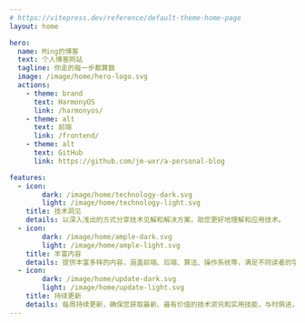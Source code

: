 ```yaml
---
# https://vitepress.dev/reference/default-theme-home-page
layout: home

hero:
  name: Ming的博客
  text: 个人博客网站
  tagline: 你走的每一步都算数
  image: /image/home/hero-logo.svg
  actions:
    - theme: brand
      text: HarmonyOS
      link: /harmonyos/
    - theme: alt
      text: 前端
      link: /frontend/
    - theme: alt
      text: GitHub
      link: https://github.com/jm-wxr/a-personal-blog

features:
  - icon: 
        dark: /image/home/technology-dark.svg
        light: /image/home/technology-light.svg
    title: 技术洞见
    details: 以深入浅出的方式分享技术见解和解决方案，助您更好地理解和应用技术。
  - icon:
        dark: /image/home/ample-dark.svg
        light: /image/home/ample-light.svg
    title: 丰富内容
    details: 提供丰富多样的内容，涵盖前端、后端、算法、操作系统等，满足不同读者的学习和探索需求。
  - icon:
        dark: /image/home/update-dark.svg
        light: /image/home/update-light.svg
    title: 持续更新
    details: 每周持续更新，确保您获取最新、最有价值的技术资讯和实用技能，与时俱进，不断进步。
---
```

